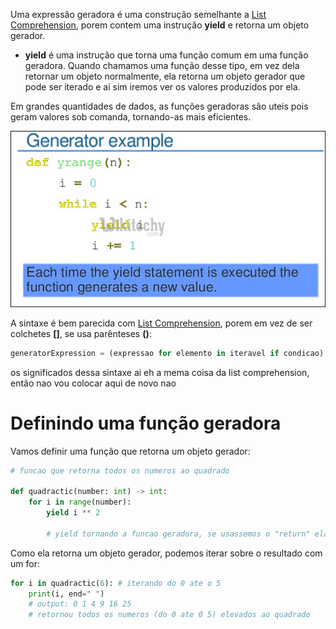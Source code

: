 Uma expressão geradora é uma construção semelhante a [List Comprehension](./List%20Comprehension.md), porem contem uma instrução **yield** e retorna um objeto gerador.

- **yield** é uma instrução que torna uma função comum em uma função geradora. Quando chamamos uma função desse tipo, em vez dela retornar um objeto normalmente, ela retorna um objeto gerador que pode ser iterado e aí sim iremos ver os valores produzidos por ela.

Em grandes quantidades de dados, as funções geradoras são uteis pois geram valores sob comanda, tornando-as mais eficientes.

![](../../../Images/Python/Generator%20Expression/Pasted%20image%2020231221154600.png)

A sintaxe é bem parecida com [List Comprehension](List%20Comprehension.md), porem em vez de ser colchetes **[]**, se usa parênteses **()**:

```python
generatorExpression = (expressao for elemento in iteravel if condicao)
```

os significados dessa sintaxe ai eh a mema coisa da list comprehension, então nao vou colocar aqui de novo nao

# Definindo uma função geradora

Vamos definir uma função que retorna um objeto gerador:
```python
# funcao que retorna todos os numeros ao quadrado

def quadractic(number: int) -> int: 
	for i in range(number):
		yield i ** 2 
		
		# yield tornando a funcao geradora, se usassemos o "return" ela seria uma funcao comum e nao precisariamos iterar sobre ela
```

Como ela retorna um objeto gerador, podemos iterar sobre o resultado com um for:

```python
for i in quadractic(6): # iterando do 0 ate o 5
	print(i, end=" ")
	# output: 0 1 4 9 16 25
	# retornou todos os numeros (do 0 ate 0 5) elevados ao quadrado
	
```

